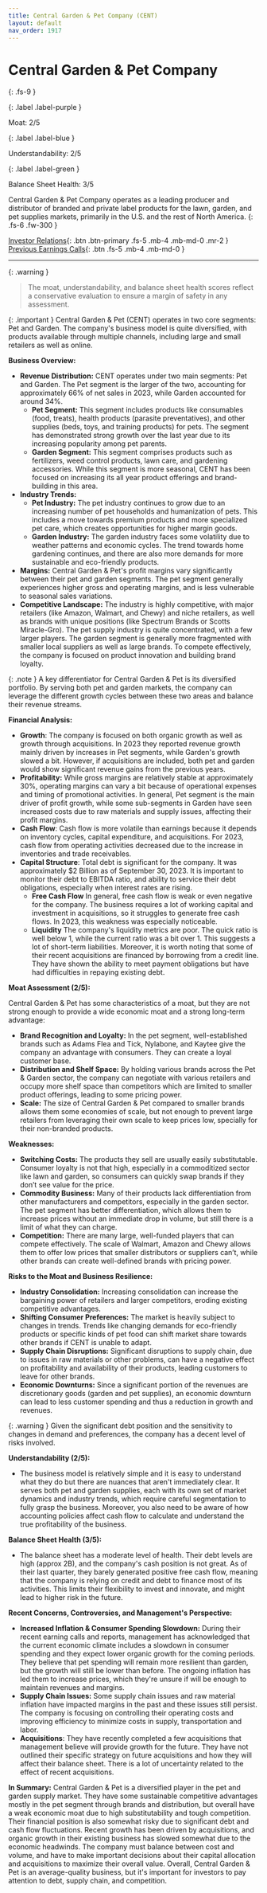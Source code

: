 ```yaml
---
title: Central Garden & Pet Company (CENT)
layout: default
nav_order: 1917
---
```


# Central Garden & Pet Company
{: .fs-9 }

{: .label .label-purple }

Moat: 2/5

{: .label .label-blue }

Understandability: 2/5

{: .label .label-green }

Balance Sheet Health: 3/5

Central Garden & Pet Company operates as a leading producer and distributor of branded and private label products for the lawn, garden, and pet supplies markets, primarily in the U.S. and the rest of North America.
{: .fs-6 .fw-300 }

[Investor Relations](https://www.google.com/search?q=CENT+investor+relations){: .btn .btn-primary .fs-5 .mb-4 .mb-md-0 .mr-2 }
[Previous Earnings Calls](https://discountingcashflows.com/company/CENT/transcripts/){: .btn .fs-5 .mb-4 .mb-md-0 }

---

{: .warning }
>The moat, understandability, and balance sheet health scores reflect a conservative evaluation to ensure a margin of safety in any assessment.



{: .important }
Central Garden & Pet (CENT) operates in two core segments: Pet and Garden. The company's business model is quite diversified, with products available through multiple channels, including large and small retailers as well as online.

**Business Overview:**

*   **Revenue Distribution:** CENT operates under two main segments: Pet and Garden. The Pet segment is the larger of the two, accounting for approximately 66% of net sales in 2023, while Garden accounted for around 34%.
    *   **Pet Segment:** This segment includes products like consumables (food, treats), health products (parasite preventatives), and other supplies (beds, toys, and training products) for pets. The segment has demonstrated strong growth over the last year due to its increasing popularity among pet parents.
    *   **Garden Segment:** This segment comprises products such as fertilizers, weed control products, lawn care, and gardening accessories. While this segment is more seasonal, CENT has been focused on increasing its all year product offerings and brand-building in this area.
*   **Industry Trends:** 
    *   **Pet Industry:** The pet industry continues to grow due to an increasing number of pet households and humanization of pets. This includes a move towards premium products and more specialized pet care, which creates opportunities for higher margin goods.
    *   **Garden Industry:** The garden industry faces some volatility due to weather patterns and economic cycles. The trend towards home gardening continues, and there are also more demands for more sustainable and eco-friendly products.
*   **Margins:** Central Garden & Pet's profit margins vary significantly between their pet and garden segments. The pet segment generally experiences higher gross and operating margins, and is less vulnerable to seasonal sales variations.
*   **Competitive Landscape:** The industry is highly competitive, with major retailers (like Amazon, Walmart, and Chewy) and niche retailers, as well as brands with unique positions (like Spectrum Brands or Scotts Miracle-Gro). The pet supply industry is quite concentrated, with a few larger players. The garden segment is generally more fragmented with smaller local suppliers as well as large brands. To compete effectively, the company is focused on product innovation and building brand loyalty.

{: .note }
A key differentiator for Central Garden & Pet is its diversified portfolio. By serving both pet and garden markets, the company can leverage the different growth cycles between these two areas and balance their revenue streams.

**Financial Analysis:**

*   **Growth**: The company is focused on both organic growth as well as growth through acquisitions. In 2023 they reported revenue growth mainly driven by increases in Pet segments, while Garden's growth slowed a bit. However, if acquisitions are included, both pet and garden would show significant revenue gains from the previous years.
*   **Profitability:** While gross margins are relatively stable at approximately 30%, operating margins can vary a bit because of operational expenses and timing of promotional activities. In general, Pet segment is the main driver of profit growth, while some sub-segments in Garden have seen increased costs due to raw materials and supply issues, affecting their profit margins.
*   **Cash Flow**: Cash flow is more volatile than earnings because it depends on inventory cycles, capital expenditure, and acquisitions. For 2023, cash flow from operating activities decreased due to the increase in inventories and trade receivables.
*   **Capital Structure**: Total debt is significant for the company. It was approximately $2 Billion as of September 30, 2023. It is important to monitor their debt to EBITDA ratio, and ability to service their debt obligations, especially when interest rates are rising.
    *   **Free Cash Flow** In general, free cash flow is weak or even negative for the company. The business requires a lot of working capital and investment in acquisitions, so it struggles to generate free cash flows. In 2023, this weakness was especially noticeable.
    *   **Liquidity** The company's liquidity metrics are poor. The quick ratio is well below 1, while the current ratio was a bit over 1. This suggests a lot of short-term liabilities. Moreover, it is worth noting that some of their recent acquisitions are financed by borrowing from a credit line. They have shown the ability to meet payment obligations but have had difficulties in repaying existing debt.

**Moat Assessment (2/5):**

Central Garden & Pet has some characteristics of a moat, but they are not strong enough to provide a wide economic moat and a strong long-term advantage:

*   **Brand Recognition and Loyalty:** In the pet segment, well-established brands such as Adams Flea and Tick, Nylabone, and Kaytee give the company an advantage with consumers. They can create a loyal customer base.
*   **Distribution and Shelf Space:** By holding various brands across the Pet & Garden sector, the company can negotiate with various retailers and occupy more shelf space than competitors which are limited to smaller product offerings, leading to some pricing power.
*   **Scale:** The size of Central Garden & Pet compared to smaller brands allows them some economies of scale, but not enough to prevent large retailers from leveraging their own scale to keep prices low, specially for their non-branded products.

**Weaknesses:**

*   **Switching Costs:** The products they sell are usually easily substitutable. Consumer loyalty is not that high, especially in a commoditized sector like lawn and garden, so consumers can quickly swap brands if they don’t see value for the price.
*   **Commodity Business:** Many of their products lack differentiation from other manufacturers and competitors, especially in the garden sector. The pet segment has better differentiation, which allows them to increase prices without an immediate drop in volume, but still there is a limit of what they can charge.
*   **Competition:** There are many large, well-funded players that can compete effectively. The scale of Walmart, Amazon and Chewy allows them to offer low prices that smaller distributors or suppliers can’t, while other brands can create well-defined brands with pricing power.

**Risks to the Moat and Business Resilience:**

*   **Industry Consolidation:** Increasing consolidation can increase the bargaining power of retailers and larger competitors, eroding existing competitive advantages.
*   **Shifting Consumer Preferences:** The market is heavily subject to changes in trends. Trends like changing demands for eco-friendly products or specific kinds of pet food can shift market share towards other brands if CENT is unable to adapt.
*   **Supply Chain Disruptions:** Significant disruptions to supply chain, due to issues in raw materials or other problems, can have a negative effect on profitability and availability of their products, leading customers to leave for other brands.
*   **Economic Downturns:** Since a significant portion of the revenues are discretionary goods (garden and pet supplies), an economic downturn can lead to less customer spending and thus a reduction in growth and revenues.

{: .warning }
Given the significant debt position and the sensitivity to changes in demand and preferences, the company has a decent level of risks involved.

**Understandability (2/5):**

*   The business model is relatively simple and it is easy to understand what they do but there are nuances that aren't immediately clear. It serves both pet and garden supplies, each with its own set of market dynamics and industry trends, which require careful segmentation to fully grasp the business. Moreover, you also need to be aware of how accounting policies affect cash flow to calculate and understand the true profitability of the business.

**Balance Sheet Health (3/5):**

*   The balance sheet has a moderate level of health. Their debt levels are high (approx 2B), and the company's cash position is not great. As of their last quarter, they barely generated positive free cash flow, meaning that the company is relying on credit and debt to finance most of its activities. This limits their flexibility to invest and innovate, and might lead to higher risk in the future.

**Recent Concerns, Controversies, and Management's Perspective:**

*   **Increased Inflation & Consumer Spending Slowdown:** During their recent earning calls and reports, management has acknowledged that the current economic climate includes a slowdown in consumer spending and they expect lower organic growth for the coming periods. They believe that pet spending will remain more resilient than garden, but the growth will still be lower than before. The ongoing inflation has led them to increase prices, which they're unsure if will be enough to maintain revenues and margins.
*   **Supply Chain Issues:** Some supply chain issues and raw material inflation have impacted margins in the past and these issues still persist. The company is focusing on controlling their operating costs and improving efficiency to minimize costs in supply, transportation and labor.
*   **Acquisitions**: They have recently completed a few acquisitions that management believe will provide growth for the future. They have not outlined their specific strategy on future acquisitions and how they will affect their balance sheet. There is a lot of uncertainty related to the effect of recent acquisitions.

**In Summary:**
Central Garden & Pet is a diversified player in the pet and garden supply market. They have some sustainable competitive advantages mostly in the pet segment through brands and distribution, but overall have a weak economic moat due to high substitutability and tough competition. Their financial position is also somewhat risky due to significant debt and cash flow fluctuations. Recent growth has been driven by acquisitions, and organic growth in their existing business has slowed somewhat due to the economic headwinds. The company must balance between cost and volume, and have to make important decisions about their capital allocation and acquisitions to maximize their overall value. Overall, Central Garden & Pet is an average-quality business, but it's important for investors to pay attention to debt, supply chain, and competition.
